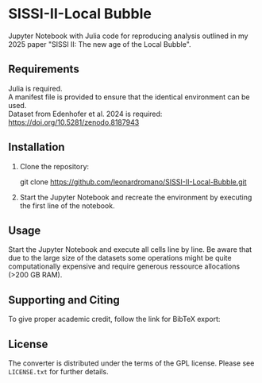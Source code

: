 SISSI-II-Local Bubble
=====================

Jupyter Notebook with Julia code for reproducing analysis outlined in my 2025 paper "SISSI II: The new age of the Local Bubble".   

## Requirements

Julia is required.   
A manifest file is provided to ensure that the identical environment can be used.   
Dataset from Edenhofer et al. 2024 is required: https://doi.org/10.5281/zenodo.8187943

## Installation

1. Clone the repository:

    git clone https://github.com/leonardromano/SISSI-II-Local-Bubble.git

2. Start the Jupyter Notebook and recreate the environment by executing the first line of the notebook.

## Usage

Start the Jupyter Notebook and execute all cells line by line.
Be aware that due to the large size of the datasets some operations might be quite computationally expensive and require generous ressource allocations (>200 GB RAM).
    
## Supporting and Citing

To give proper academic credit, follow the link for BibTeX export:

## License

The converter is distributed under the terms of the GPL license.
Please see `LICENSE.txt` for further details.
